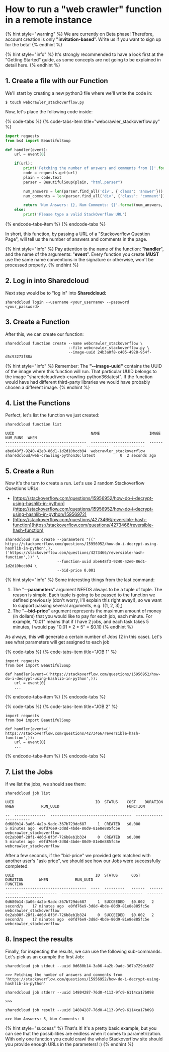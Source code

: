 # How to run a "web crawler" function in a remote instance

{% hint style="warning" %}
We are currently on Beta phase! Therefore, account creation is only **"invitation-based**". Write us if you want to sign up for the beta!
{% endhint %}

{% hint style="info" %}
It's strongly recommended to have a look first at the "Getting Started" guide, as some concepts are not going to be explained in detail here.
{% endhint %}

## 1. Create a file with our Function

We'll start by creating a new python3 file where we'll write the code in:

```
$ touch webcrawler_stackoverflow.py
```

Now, let's place the following code inside:

{% code-tabs %}
{% code-tabs-item title="webcrawler\_stackoverflow.py" %}
```python
import requests
from bs4 import BeautifulSoup

def handler(event):
    url = event[0]

    if(url):
        print('Fetching the number of answers and comments from {}'.format(url))
        code = requests.get(url)
        plain = code.text
        parser = BeautifulSoup(plain, "html.parser")

        num_answers = len(parser.find_all('div', {'class': 'answer'}))
        num_comments = len(parser.find_all('div', {'class': 'comment'}))

        return 'Num Answers: {}, Num Comments: {}'.format(num_answers, num_comments)
    else:
        print('Please type a valid StackOverflow URL')
```
{% endcode-tabs-item %}
{% endcode-tabs %}

In short, this function, by passing a URL of a "Stackoverflow Question Page", will tell us the number of answers and comments in the page.

{% hint style="info" %}
 Pay attention to the name of the function: "**handler**", and the name of the arguments: "**event**".  Every function you create **MUST** use the same name conventions in the signature or otherwise, won't be processed properly.
{% endhint %}

## 2. Log in into Sharedcloud

Next step would be to "log in" into **Sharedcloud:**

```text
sharedcloud login --username <your_username> --password <your_password>
```

## 3. Create a Function

After this, we can create our function:

```text
sharedcloud function create --name webcrawler_stackoverflow \
                            --file webcrawler_stackoverflow.py \
                            --image-uuid 24b3a0f8-c405-4928-954f-d5c93273f88a
```

{% hint style="info" %}
Remember: The **"--image-uuid"** contains the UUID of the image where this function will run. That particular UUID belongs to the image "sharedcloud/web-crawling-python36:latest". If the function would have had different third-party libraries we would have probably chosen a different image.
{% endhint %}

## 4. List the Functions

Perfect, let's list the function we just created:

```bash
sharedcloud function list
```

```text
UUID                                  NAME                      IMAGE                                       NUM_RUNS  WHEN
------------------------------------  ------------------------  ----------------------------------------  ----------  --------------
abe648f3-9240-42e0-86d1-1d2d10bccb94  webcrawler_stackoverflow  sharedcloud/web-crawling-python36:latest           0  2 seconds ago
```

## 5. Create a Run

Now it's the turn to create a run. Let's use 2 random Stackoverflow Questions URLs:

* ​[https://stackoverflow.com/questions/15956952/how-do-i-decrypt-using-hashlib-in-python](https://stackoverflow.com/questions/15956952/how-do-i-decrypt-using-hashlib-in-python/15956972)
* [https://stackoverflow.com/questions/4273466/reversible-hash-function](https://stackoverflow.com/questions/4273466/reversible-hash-function)

```text
sharedcloud run create --parameters "(('​https://stackoverflow.com/questions/15956952/how-do-i-decrypt-using-hashlib-in-python',), ('https://stackoverflow.com/questions/4273466/reversible-hash-function',))" \
                       --function-uuid abe648f3-9240-42e0-86d1-1d2d10bccb94 \
                       --bid-price 0.001
```

{% hint style="info" %}
Some interesting things from the last command:

1. The "**--parameters**" argument NEEDS always to be a tuple of tuple. The reason is simple. Each tuple is going to be passed to the function we defined previously \(don't worry, I'll explain this right away!\), so we want to support passing several arguments, e.g. \(\(1, 2, 3\),\)
2. The "**--bid-price**" argument represents the maximum amount of money \(in dollars\) that you would like to pay for each job, each minute. For example, "0.01" means that if I have 2 jobs, and each task takes 5 minutes, I would pay "0.01 \* 2 \* 5" = $0.10
{% endhint %}

As always, this will generate a certain number of Jobs \(2 in this case\). Let's see what parameters will get assigned to each job

{% code-tabs %}
{% code-tabs-item title="JOB 1" %}
```text
import requests
from bs4 import BeautifulSoup

def handler(event=('​https://stackoverflow.com/questions/15956952/how-do-i-decrypt-using-hashlib-in-python',)):
    url = event[0]
    ...
```
{% endcode-tabs-item %}
{% endcode-tabs %}

{% code-tabs %}
{% code-tabs-item title="JOB 2" %}
```text
import requests
from bs4 import BeautifulSoup

def handler(event=('​https://stackoverflow.com/questions/4273466/reversible-hash-function',)):
    url = event[0]
    ...
```
{% endcode-tabs-item %}
{% endcode-tabs %}

## 7. List the Jobs

If we list the jobs, we should see them:

```text
sharedcloud job list
```

```text
UUID                                    ID  STATUS    COST    DURATION    WHEN            RUN_UUID                              FUNCTION
------------------------------------  ----  --------  ------  ----------  --------------  ------------------------------------  -----------------------
0d680b14-3a06-4a2b-9adc-367b729dc687     1  CREATED   $0.000              5 minutes ago  e0fd76e9-3d8d-4bde-80d9-81e8e885fc5e   webcrawler_stackoverflow
0c2ab08f-28f1-4d6d-8f3f-726b8eb1b324     0  CREATED   $0.000              5 minutes ago  e0fd76e9-3d8d-4bde-80d9-81e8e885fc5e   webcrawler_stackoverflow

```

After a few seconds, if the "bid-price" we provided gets matched with another user's "ask-price", we should see how our Jobs were successfully completed:

```text
UUID                                    ID  STATUS      COST    DURATION       WHEN            RUN_UUID                              FUNCTION
------------------------------------  ----  ---------   ------  ------------   --------------  ------------------------------------  ------------------------
0d680b14-3a06-4a2b-9adc-367b729dc687     1  SUCCEEDED   $0.002   2 second/s    17 minutes ago  e0fd76e9-3d8d-4bde-80d9-81e8e885fc5e  webcrawler_stackoverflow
0c2ab08f-28f1-4d6d-8f3f-726b8eb1b324     0  SUCCEEDED   $0.002   2 second/s    17 minutes ago  e0fd76e9-3d8d-4bde-80d9-81e8e885fc5e  webcrawler_stackoverflow
```

## 8. Inspect the results

Finally, for inspecting the results, we can use the following sub-commands. Let's pick as an example the first Job:

```text
sharedcloud job stdout --uuid 0d680b14-3a06-4a2b-9adc-367b729dc687
```

```text
>>> Fetching the number of answers and comments from 'https://stackoverflow.com/questions/15956952/how-do-i-decrypt-using-hashlib-in-python'
```

```text
sharedcloud job stderr --uuid 14804287-76d0-4113-9fc9-6114ca17b098
```

```text
>>>
```

```text
sharedcloud job result --uuid 14804287-76d0-4113-9fc9-6114ca17b098
```

```text
>>> Num Answers: 5, Num Comments: 8
```

{% hint style="success" %}
That's it! It's a pretty basic example, but you can see that the possibilities are endless when it comes to parametrization. With only one function you could crawl the whole Stackoverflow site should you provide enough URLs in the parameters! :\)
{% endhint %}

